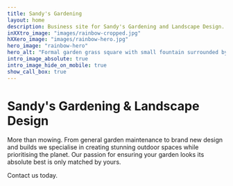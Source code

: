 ```yaml
---
title: Sandy's Gardening
layout: home
description: Business site for Sandy's Gardening and Landscape Design.
inXXtro_image: "images/rainbow-cropped.jpg"
hXXero_image: "images/rainbow-hero.jpg"
hero_image: "rainbow-hero"
hero_alt: "Formal garden grass square with small fountain surrounded by flowers with roses in the foreground"
intro_image_absolute: true
intro_image_hide_on_mobile: true
show_call_box: true
---
```


# Sandy's Gardening & Landscape Design

More than mowing. From general garden maintenance to brand new design and builds we specialise in creating stunning outdoor spaces while prioritising the planet. Our passion for ensuring your garden looks its absolute best is only matched by yours.

Contact us today. 

